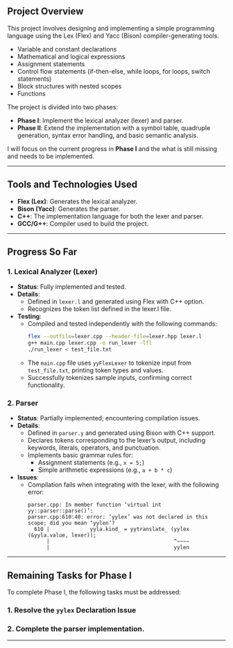 ## Project Overview

This project involves designing and implementing a simple programming language using the Lex (Flex) and Yacc (Bison) compiler-generating tools.

- Variable and constant declarations
- Mathematical and logical expressions
- Assignment statements
- Control flow statements (if-then-else, while loops, for loops, switch statements)
- Block structures with nested scopes
- Functions

The project is divided into two phases:
- **Phase I**: Implement the lexical analyzer (lexer) and parser.
- **Phase II**: Extend the implementation with a symbol table, quadruple generation, syntax error handling, and basic semantic analysis.

I will focus on the current progress in **Phase I** and the what is still missing and needs to be implemented.

---

## Tools and Technologies Used

- **Flex (Lex)**: Generates the lexical analyzer.
- **Bison (Yacc)**: Generates the parser.
- **C++**: The implementation language for both the lexer and parser.
- **GCC/G++**: Compiler used to build the project.

---

## Progress So Far

### 1. Lexical Analyzer (Lexer)

- **Status**: Fully implemented and tested.
- **Details**:
  - Defined in `lexer.l` and generated using Flex with C++ option.
  - Recognizes the token list defined in the lexer.l file.
- **Testing**:
  - Compiled and tested independently with the following commands:
    ```bash
    flex --outfile=lexer.cpp --header-file=lexer.hpp lexer.l
    g++ main.cpp lexer.cpp -o run_lexer -lfl
    ./run_lexer < test_file.txt
    ```
  - The `main.cpp` file uses `yyFlexLexer` to tokenize input from `test_file.txt`, printing token types and values.
  - Successfully tokenizes sample inputs, confirming correct functionality.

### 2. Parser

- **Status**: Partially implemented; encountering compilation issues.
- **Details**:
  - Defined in `parser.y` and generated using Bison with C++ support.
  - Declares tokens corresponding to the lexer’s output, including keywords, literals, operators, and punctuation.
  - Implements basic grammar rules for:
    - Assignment statements (e.g., `x = 5;`)
    - Simple arithmetic expressions (e.g., `a + b * c`)
- **Issues**:
  - Compilation fails when integrating with the lexer, with the following error:
    ```
    parser.cpp: In member function ‘virtual int yy::parser::parse()’:
    parser.cpp:610:40: error: ‘yylex’ was not declared in this scope; did you mean ‘yylen’?
      610 |             yyla.kind_ = yytranslate_ (yylex (&yyla.value, lexer));
          |                                        ^~~~~
          |                                        yylen
    ```

---

## Remaining Tasks for Phase I

To complete Phase I, the following tasks must be addressed:

### 1. Resolve the `yylex` Declaration Issue

### 2. Complete the parser implementation.

---
